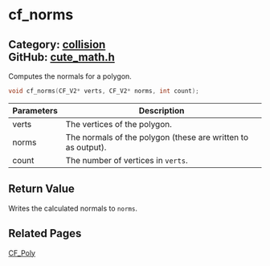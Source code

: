 [](../header.md ':include')

# cf_norms

Category: [collision](/api_reference?id=collision)  
GitHub: [cute_math.h](https://github.com/RandyGaul/cute_framework/blob/master/include/cute_math.h)  
---

Computes the normals for a polygon.

```cpp
void cf_norms(CF_V2* verts, CF_V2* norms, int count);
```

Parameters | Description
--- | ---
verts | The vertices of the polygon.
norms | The normals of the polygon (these are written to as output).
count | The number of vertices in `verts`.

## Return Value

Writes the calculated normals to `norms`.

## Related Pages

[CF_Poly](/collision/cf_poly.md)  
